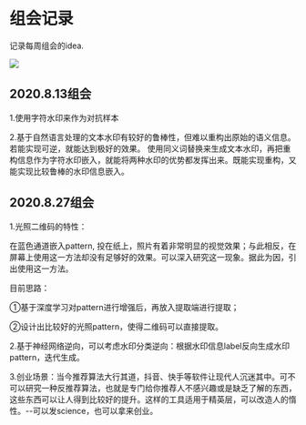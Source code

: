# 组会记录

记录每周组会的idea.<br /> 

![](https://ss0.baidu.com/6ONWsjip0QIZ8tyhnq/it/u=1087220583,3581664311&fm=170&s=78358E548593C2670AA2EA51030040FB&w=640&h=372&img.JPEG)


## 2020.8.13组会
1.使用字符水印来作为对抗样本

2.基于自然语言处理的文本水印有较好的鲁棒性，但难以重构出原始的语义信息。若能实现可逆，就能达到极好的效果。
使用同义词替换来生成文本水印，再把重构信息作为字符水印嵌入，就能将两种水印的优势都发挥出来。既能实现重构，又能实现比较鲁棒的水印信息嵌入。

## 2020.8.27组会
1.光照二维码的特性：

在蓝色通道嵌入pattern, 投在纸上，照片有着非常明显的视觉效果；与此相反，在屏幕上使用这一方法却没有足够好的效果。可以深入研究这一现象。据此为因，引出使用这一方法。

目前思路：

①基于深度学习对pattern进行增强后，再放入提取端进行提取；

②设计出比较好的光照pattern，使得二维码可以直接提取。

2.基于神经网络逆向，可以考虑水印分类逆向：根据水印信息label反向生成水印pattern，迭代生成。

3.创业场景：当今推荐算法大行其道，抖音、快手等软件让现代人沉迷其中。可不可以研究一种反推荐算法，也就是专门给你推荐人不感兴趣或是缺乏了解的东西，这些东西可以让人得到比较好的提升。这样的工具适用于精英层，可以改造人的惰性。--可以发science，也可以拿来创业。
